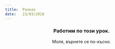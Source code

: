```yaml
---
title:  Разказ
date:   23/03/2018
---
```


### <center>Работим по този урок.</center>
<center>Моля, върнете се по-късно.</center>